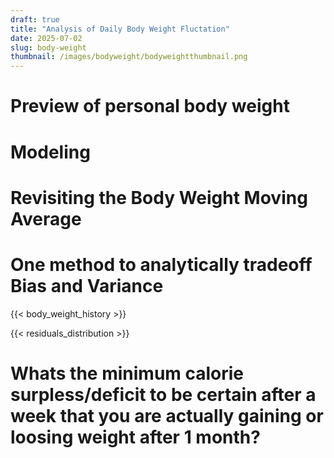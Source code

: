 ```yaml
---
draft: true
title: "Analysis of Daily Body Weight Fluctation"
date: 2025-07-02
slug: body-weight
thumbnail: /images/bodyweight/bodyweightthumbnail.png
---
```


# Preview of personal body weight

# Modeling

# Revisiting the Body Weight Moving Average

# One method to analytically tradeoff Bias and Variance

{{< body_weight_history >}}

{{< residuals_distribution >}}

# Whats the minimum calorie surpless/deficit to be certain after a week that you are actually gaining or loosing weight after 1 month?